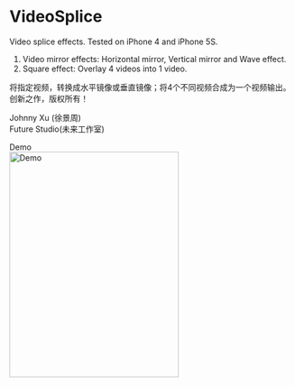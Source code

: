 # VideoSplice
Video splice effects. Tested on iPhone 4 and iPhone 5S.

1. Video mirror effects:  Horizontal mirror,  Vertical mirror and Wave effect.   
2. Square effect: Overlay 4 videos into 1 video.

将指定视频，转换成水平镜像或垂直镜像；将4个不同视频合成为一个视频输出。创新之作，版权所有！

Johnny Xu (徐景周)  
Future Studio(未来工作室)

Demo  
<img src="https://github.com/xujingzhou/VideoSplice/blob/master/Resource/Demo/Demo.gif" width = "300" height = "400" alt="Demo" align=center />

